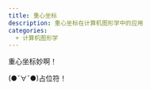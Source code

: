 ```yaml
---
title: 重心坐标
description: 重心坐标在计算机图形学中的应用
categories:
  + 计算机图形学
---
```


重心坐标妙啊！

(●ˇ∀ˇ●)占位符！
